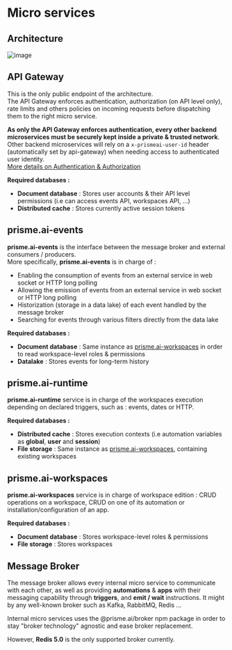 # Micro services

## Architecture

![image](/assets/images/architecture/microservices.png)

## API Gateway

This is the only public endpoint of the architecture.  
The API Gateway enforces authentication, authorization (on API level only), rate limits and others policies on incoming requests before dispatching them to the right micro service.  

**As only the API Gateway enforces authentication, every other backend microservices must be securely kept inside a private & trusted network**.  
Other backend microservices will rely on a `x-prismeai-user-id` header (automatically set by api-gateway) when needing access to authenticated user identity.  
[More details on Authentication & Authorization](./authentication_access_control)

**Required databases :**  

* **Document database** : Stores user accounts & their API level permissions (i.e can access events API, workspaces API, ...)  
* **Distributed cache** : Stores currently active session tokens

## prisme.ai-events

**prisme.ai-events** is the interface between the message broker and external consumers / producers.  
More specifically, **prisme.ai-events** is in charge of :

* Enabling the consumption of events from an external service in web socket or HTTP long polling
* Allowing the emission of events from an external service in web socket or HTTP long polling
* Historization (storage in a data lake) of each event handled by the message broker
* Searching for events through various filters directly from the data lake

**Required databases :**  

* **Document database** : Same instance as [prisme.ai-workspaces](#prismeai-workspaces) in order to read workspace-level roles & permissions  
* **Datalake** : Stores events for long-term history

## prisme.ai-runtime

**prisme.ai-runtime** service is in charge of the workspaces execution depending on declared triggers, such as : events, dates or HTTP.

**Required databases :**  

* **Distributed cache** : Stores execution contexts (i.e automation variables as **global**, **user** and **session**)  
* **File storage** : Same instance as [prisme.ai-workspaces](#prismeai-workspaces), containing existing workspaces

## prisme.ai-workspaces

**prisme.ai-workspaces** service is in charge of workspace edition : CRUD operations on a workspace, CRUD on one of its automation or installation/configuration of an app.

**Required databases :**  

* **Document database** : Stores workspace-level roles & permissions  
* **File storage** : Stores workspaces

## Message Broker

The message broker allows every internal micro service to communicate with each other, as well as providing **automations** & **apps** with their messaging capability through **triggers**, and **emit / wait** instructions.
It might by any well-known broker such as Kafka, RabbitMQ, Redis ...

Internal micro services uses the @prisme.ai/broker npm package in order to stay "broker
technology" agnostic and ease broker replacement.

However, **Redis 5.0** is the only supported broker currently.
